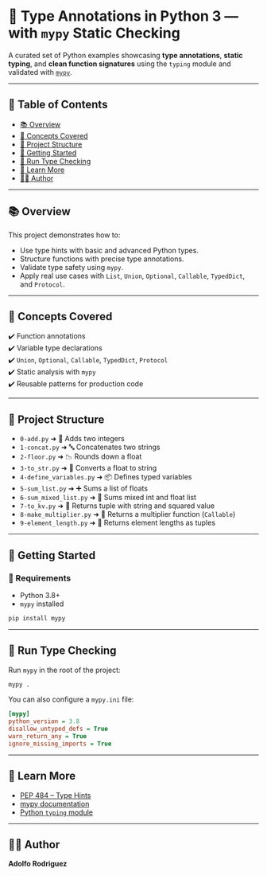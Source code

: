 # 🧠 Type Annotations in Python 3 — with `mypy` Static Checking


A curated set of Python examples showcasing **type annotations**, **static typing**, and **clean function signatures** using the `typing` module and validated with [`mypy`](https://mypy-lang.org/).

---

## 📌 Table of Contents

- [📚 Overview](#-overview)
- [🧠 Concepts Covered](#-concepts-covered)
- [📁 Project Structure](#-project-structure)
- [🚀 Getting Started](#-getting-started)
- [🧪 Run Type Checking](#-run-type-checking)
- [📘 Learn More](#-learn-more)
- [👨‍💻 Author](#-author)

---

## 📚 Overview

This project demonstrates how to:

- Use type hints with basic and advanced Python types.
- Structure functions with precise type annotations.
- Validate type safety using `mypy`.
- Apply real use cases with `List`, `Union`, `Optional`, `Callable`, `TypedDict`, and `Protocol`.

---

## 🧠 Concepts Covered

✔️ Function annotations\
✔️ Variable type declarations\
✔️ `Union`, `Optional`, `Callable`, `TypedDict`, `Protocol`\
✔️ Static analysis with `mypy`\
✔️ Reusable patterns for production code

---

## 📁 Project Structure

- `0-add.py` ➜ 🧮 Adds two integers
- `1-concat.py` ➜ 🔤 Concatenates two strings
- `2-floor.py` ➜ 📉 Rounds down a float
- `3-to_str.py` ➜ 🔁 Converts a float to string
- `4-define_variables.py` ➜ 📦 Defines typed variables
- `5-sum_list.py` ➜ ➕ Sums a list of floats
- `6-sum_mixed_list.py` ➜ 🔀 Sums mixed int and float list
- `7-to_kv.py` ➜ 🎁 Returns tuple with string and squared value
- `8-make_multiplier.py` ➜ 🔧 Returns a multiplier function (`Callable`)
- `9-element_length.py` ➜ 📏 Returns element lengths as tuples

---

## 🚀 Getting Started

### 🔧 Requirements

- Python 3.8+
- `mypy` installed

```bash
pip install mypy
```

---

## 🧪 Run Type Checking

Run `mypy` in the root of the project:

```bash
mypy .
```

You can also configure a `mypy.ini` file:

```ini
[mypy]
python_version = 3.8
disallow_untyped_defs = True
warn_return_any = True
ignore_missing_imports = True
```

---

## 📘 Learn More

- [PEP 484 – Type Hints](https://peps.python.org/pep-0484/)
- [mypy documentation](https://mypy.readthedocs.io/)
- [Python ](https://docs.python.org/3/library/typing.html)[`typing`](https://docs.python.org/3/library/typing.html)[ module](https://docs.python.org/3/library/typing.html)

---

## 👨‍💻 Author

**Adolfo Rodriguez**

&#x20;
